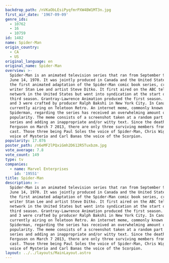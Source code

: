 ```yaml
---
backdrop_path: /nVKaObLEsiPyqfmrPXW4BW1MT3n.jpg
first_air_date: '1967-09-09'
genre_ids:
  - 10762
  - 16
  - 10759
id: 1482
name: Spider-Man
origin_country:
  - CA
  - US
original_language: en
original_name: Spider-Man
overview: >-
  Spider-Man is an animated television series that ran from September 9, 1967 to
  June 14, 1970. It was jointly produced in Canada and the United States and was
  the first animated adaptation of the Spider-Man comic book series, created by
  writer Stan Lee and artist Steve Ditko. It first aired on the ABC television
  network in the United States but went into syndication at the start of the
  third season. Grantray-Lawrence Animation produced the first season. Seasons 2
  and 3 were crafted by producer Ralph Bakshi in New York City. In Canada, it is
  currently airing on Teletoon Retro. An internet meme, commonly known as 1960s
  Spiderman, regarding the series has received an overwhelming amount of
  popularity. The meme consists of a screenshot taken at a random part of the
  series and adding an inappropriate and/or witty text. Since the death of Max
  Ferguson on March 7 2013, there are only three surviving members from the
  cast. Those three being Paul Soles the voice of Spider-Man, Chris Wiggins the
  voice of Mysterio and Carl Banas the voice of the Scorpion.
popularity: 17.076
poster_path: /n6eMF2lPQxiGmh2D612R5Tuxbzm.jpg
vote_average: 7.8
vote_count: 149
type: tv
companies:
  - name: Marvel Enterprises
    id: '19551'
title: Spider-Man
description: >-
  Spider-Man is an animated television series that ran from September 9, 1967 to
  June 14, 1970. It was jointly produced in Canada and the United States and was
  the first animated adaptation of the Spider-Man comic book series, created by
  writer Stan Lee and artist Steve Ditko. It first aired on the ABC television
  network in the United States but went into syndication at the start of the
  third season. Grantray-Lawrence Animation produced the first season. Seasons 2
  and 3 were crafted by producer Ralph Bakshi in New York City. In Canada, it is
  currently airing on Teletoon Retro. An internet meme, commonly known as 1960s
  Spiderman, regarding the series has received an overwhelming amount of
  popularity. The meme consists of a screenshot taken at a random part of the
  series and adding an inappropriate and/or witty text. Since the death of Max
  Ferguson on March 7 2013, there are only three surviving members from the
  cast. Those three being Paul Soles the voice of Spider-Man, Chris Wiggins the
  voice of Mysterio and Carl Banas the voice of the Scorpion.
layout: ../../layouts/MainLayout.astro
---
```


